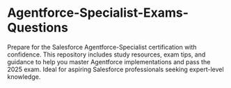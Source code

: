 # Agentforce-Specialist-Exams-Questions
Prepare for the Salesforce Agentforce-Specialist certification with confidence. This repository includes study resources, exam tips, and guidance to help you master Agentforce implementations and pass the 2025 exam. Ideal for aspiring Salesforce professionals seeking expert-level knowledge.
